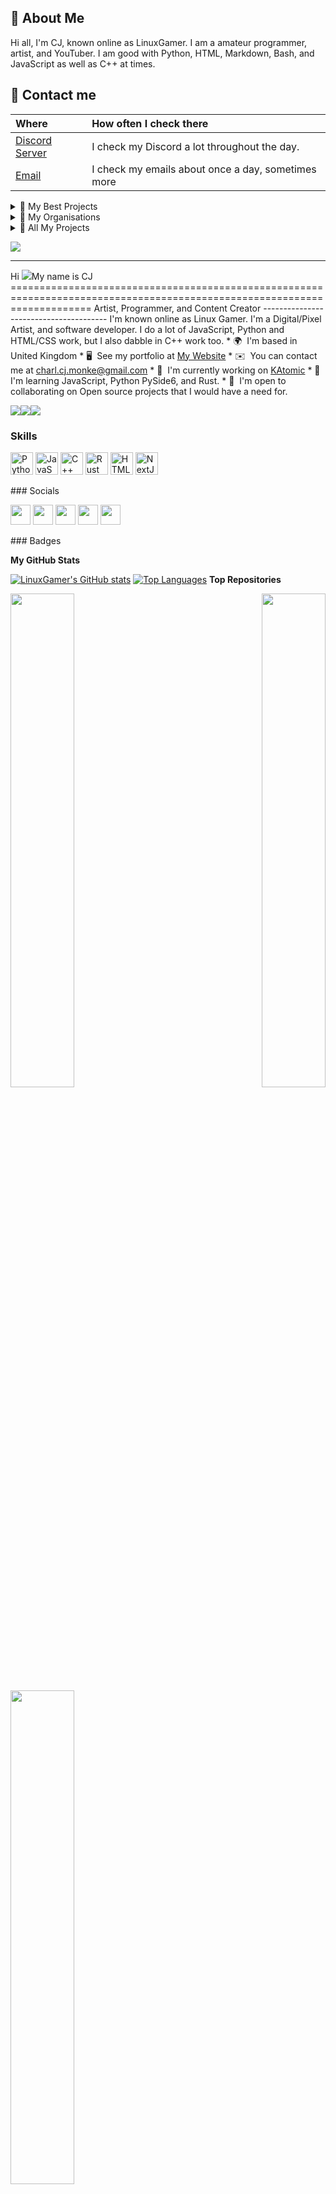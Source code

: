 ## 📖 About Me

Hi all, I'm CJ, known online as LinuxGamer. I am a amateur programmer, artist, and YouTuber. I am good with Python, HTML, Markdown, Bash, and JavaScript as well as C++ at times.

## 💬 Contact me
| Where                                           | How often I check there                            |
|:----------------------------------------------- |:-------------------------------------------------- |
| [Discord Server](https://discord.gg/s58s2b9Xpr) | I check my Discord a lot throughout the day.       |
| [Email](mailto:charl.cj.monke@gmail.com)        | I check my emails about once a day, sometimes more |

<details>
<summary>📁 My Best Projects</summary>
<br>
   I have many projects in my repos, but the ones that I want to highlight are the following:

| Project Name                                              | Languages | Active | My Last Commit To Project                                                               |
|:--------------------------------------------------------- |:--------- |:------ |:--------------------------------------------------------------------------------------- |
| [Pynotes](https://github.com/Pynotesteam)                 | Python    | No     | 30 March 2022 |
| [Libresprite](https://github.com/Libresprite/Libresprite) | C++       | Yes    | 7 February 2022 |
| [Libresprite Dotto](https://github.com/Libresprite/Dotto) | C++       | Yes    | My commit was implemented by FManga as I didn't know how to do it properly at the time. |
| [Artsly](https://github.com/Artsly/Artsly)                | Python    | Yes    | 12 August 2022 |
| [Universe](https://github.com/LinuxGamer/Universe)
</details>

<details>
<summary>📁 My Organisations</summary>
<br>
   I am members of a few organisations. Here is a list.

| Organisation Name                                | Active (Yes or No) |
|:------------------------------------------------ |:------------------ |
| [Artsly](https://github.com/Artsly)              | Yes                |
| [Linux Flights](https://github/Linux-Flights)    | Yes                |
| [Pynotes](https://github.com/Pynotesteam)        | No                 |
| [EddieHub](https://github.com/EddieHubCommunity) | Yes                |
| [Collaboratopia](https://github.com/Collaboratopia) | Yes             |

</details>

<details>
<summary>📁 All My Projects</summary>
<br>
   List of all my projects (Active and Non Active):

| Repo Name                                                                |
|:------------------------------------------------------------------------ |
| [Artsly](https://github.com/Artsly/Artsly)                               |
| [Pynotes](https://github.com/pynotesteam/pynotes)                        |
| [LinuxFlights - Hawk T2](https://github.com/LinuxFlights/HawkT2)         |
| [LinuxFlights - DHC1](https://github.com/LinuxFlights/DHC1)              |
| [LinuxGamer Website](https://github.com/LinuxGamer/linuxgamer.github.io) |
| [Libresprite Legacy](https://github.com/LibreSprite/LibreSprite)         |
| [Libresprite Dotto](https://github.com/LibreSprite/Dotto)                |

</details>

<img 
   src="https://github-readme-stats.vercel.app/api?username=LinuxGamer&show_icons=true&theme=tokyonight" 
/>

---

Hi ![](https://user-images.githubusercontent.com/18350557/176309783-0785949b-9127-417c-8b55-ab5a4333674e.gif)My name is CJ ==========================================================================================================================  Artist, Programmer, and Content Creator ---------------------------------------  I'm known online as Linux Gamer. I'm a Digital/Pixel Artist, and software developer. I do a lot of JavaScript, Python and HTML/CSS work, but I also dabble in C++ work too.  * 🌍  I'm based in United Kingdom * 🖥️  See my portfolio at [My Website](http://linuxgamer.github.io) * ✉️  You can contact me at [charl.cj.monke@gmail.com](mailto:charl.cj.monke@gmail.com) * 🚀  I'm currently working on [KAtomic](http://github.com/LinuxGamer/katomic) * 🧠  I'm learning JavaScript, Python PySide6, and Rust. * 🤝  I'm open to collaborating on Open source projects that I would have a need for.

<a href="https://www.github.com/LinuxGamer" target="_blank" rel="noreferrer"><img src="https://img.shields.io/github/followers/LinuxGamer?logo=github&style=for-the-badge&color=0891b2&labelColor=1c1917" /></a><a href="https://www.twitter.com/The_LinuxGamer" target="_blank" rel="noreferrer"><img src="https://img.shields.io/twitter/follow/The_LinuxGamer?logo=twitter&style=for-the-badge&color=0891b2&labelColor=1c1917" /></a><a href="https://www.twitch.tv/the_linuxgamer" target="_blank" rel="noreferrer"><img src="https://img.shields.io/twitch/status/the_linuxgamer?logo=twitchsx&style=for-the-badge&color=0891b2&labelColor=1c1917&label=TWITCH+STATUS" /></a>
### Skills  

<p align="left"> <a href="https://www.python.org/" target="_blank" rel="noreferrer"><img src="https://raw.githubusercontent.com/danielcranney/readme-generator/main/public/icons/skills/python-colored.svg" width="36" height="36" alt="Python" /></a> <a href="https://developer.mozilla.org/en-US/docs/Web/JavaScript" target="_blank" rel="noreferrer"><img src="https://raw.githubusercontent.com/danielcranney/readme-generator/main/public/icons/skills/javascript-colored.svg" width="36" height="36" alt="JavaScript" /></a> <a href="https://docs.microsoft.com/en-us/cpp/?view=msvc-170" target="_blank" rel="noreferrer"><img src="https://raw.githubusercontent.com/danielcranney/readme-generator/main/public/icons/skills/cplusplus-colored.svg" width="36" height="36" alt="C++" /></a> <a href="https://www.rust-lang.org/" target="_blank" rel="noreferrer"><img src="https://raw.githubusercontent.com/danielcranney/readme-generator/main/public/icons/skills/rust-colored.svg" width="36" height="36" alt="Rust" /></a> <a href="https://developer.mozilla.org/en-US/docs/Glossary/HTML5" target="_blank" rel="noreferrer"><img src="https://raw.githubusercontent.com/danielcranney/readme-generator/main/public/icons/skills/html5-colored.svg" width="36" height="36" alt="HTML5" /></a> <a href="https://nextjs.org/docs" target="_blank" rel="noreferrer"><img src="https://raw.githubusercontent.com/danielcranney/readme-generator/main/public/icons/skills/nextjs-colored.svg" width="36" height="36" alt="NextJs" /></a> </p> 
 ### Socials  <p align="left"> <a href="https://www.github.com/LinuxGamer" target="_blank" rel="noreferrer"><img src="https://raw.githubusercontent.com/danielcranney/readme-generator/main/public/icons/socials/github.svg" width="32" height="32" /></a> <a href="https://LinuxGamer.hashnode.dev" target="_blank" rel="noreferrer"><img src="https://raw.githubusercontent.com/danielcranney/readme-generator/main/public/icons/socials/hashnode.svg" width="32" height="32" /></a> <a href="https://www.twitter.com/The_LinuxGamer" target="_blank" rel="noreferrer"><img src="https://raw.githubusercontent.com/danielcranney/readme-generator/main/public/icons/socials/twitter.svg" width="32" height="32" /></a> <a href="https://www.youtube.com/c/@the_linuxgamer" target="_blank" rel="noreferrer"><img src="https://raw.githubusercontent.com/danielcranney/readme-generator/main/public/icons/socials/youtube.svg" width="32" height="32" /></a> <a href="https://www.twitch.tv/the_linuxgamer" target="_blank" rel="noreferrer"><img src="https://raw.githubusercontent.com/danielcranney/readme-generator/main/public/icons/socials/twitch.svg" width="32" height="32" /></a></p>
### Badges

<b>My GitHub Stats</b>

<a href="http://www.github.com/LinuxGamer"><img src="https://github-readme-stats.vercel.app/api?username=LinuxGamer&show_icons=true&hide=&count_private=true&title_color=0891b2&text_color=ffffff&icon_color=0891b2&bg_color=1c1917&hide_border=true&show_icons=true" alt="LinuxGamer's GitHub stats" /></a>
<a href="https://github.com/LinuxGamer" align="left"><img src="https://github-readme-stats.vercel.app/api/top-langs/?username=LinuxGamer&langs_count=10&title_color=0891b2&text_color=ffffff&icon_color=0891b2&bg_color=1c1917&hide_border=true&locale=en&custom_title=Top%20%Languages" alt="Top Languages" /></a>
<b>Top Repositories</b>

<div width="100%" align="center"><a href="https://github.com/LinuxGamer/katomic" align="left"><img align="left" width="45%" src="https://github-readme-stats.vercel.app/api/pin/?username=LinuxGamer&repo=katomic&title_color=0891b2&text_color=ffffff&icon_color=0891b2&bg_color=1c1917&hide_border=true&locale=en" /></a><a href="https://github.com/LinuxGamer/Universe" align="right"><img align="right" width="45%" src="https://github-readme-stats.vercel.app/api/pin/?username=LinuxGamer&repo=Universe&title_color=0891b2&text_color=ffffff&icon_color=0891b2&bg_color=1c1917&hide_border=true&locale=en" /></a></div><br /><br /><br /><br /><br /><br /><br />

<br /><br /><br /><br /><br />

<div width="100%" align="center"><a href="https://github.com/LinuxGamer/linuxgamer.github.io" align="left"><img align="left" width="45%" src="https://github-readme-stats.vercel.app/api/pin/?username=LinuxGamer&repo=linuxgamer.github.io&title_color=0891b2&text_color=ffffff&icon_color=0891b2&bg_color=1c1917&hide_border=true&locale=en" /></a></div>
